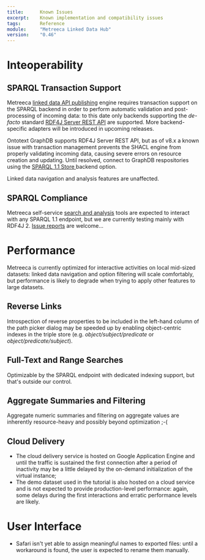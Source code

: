 ```yaml
---
title:		Known Issues
excerpt:	Known implementation and compatibility issues
tags:		Reference
module:     "Metreeca Linked Data Hub"
version:    "0.46"
---
```


# Inteoperability

## SPARQL Transaction Support

Metreeca [linked data API publishing](../tutorials/linked-data-development/) engine requires transaction support on the SPARQL backend in order to perform automatic validation and post-processing of incoming data: to this date only backends supporting the *de-facto* standard [RDF4J Server REST API](http://docs.rdf4j.org/rest-api/) are supported. More backend-specific adapters will be introduced in upcoming releases.

<p class="warning">Ontotext GraphDB supports RDF4J Server REST API, but as of v8.x a known issue with transaction management prevents the SHACL engine from properly validating incoming data, causing severe errors on resource creation and updating. Until resolved, connect to GraphDB respositories using the <a href="../handbooks/configuration#graphdb">SPARQL 1.1 Store </a> backend option.</p>

<p class="note">Linked data navigation and analysis features are unaffected.</p>

## SPARQL Compliance

Metreeca self-service [search and analysis](../tutorials/search-and-analysis/) tools are expected to interact with any SPARQL 1.1 endpoint, but we are currently testing mainly with RDF4J 2. [Issue reports](https://github.com/metreeca/metreeca/issues) are welcome…

# Performance

Metreeca is currently optimized for interactive activities on local mid-sized datasets: linked data navigation and option filtering will scale comfortably, but performance is likely to degrade when trying to apply other features to large datasets.

## Reverse Links

Introspection of reverse properties to be included in the left-hand column of the path picker dialog may be speeded up by enabling object-centric indexes in the triple store (e.g. _object/subject/predicate_ or _object/predicate/subject_).

## Full-Text and Range Searches

Optimizable by the SPARQL endpoint with dedicated indexing support, but that's outside our control.


## Aggregate Summaries and Filtering

Aggregate numeric summaries and filtering on aggregate values are inherently resource-heavy and possibly beyond optimization ;-(

## Cloud Delivery

-   The cloud delivery service is hosted on Google Application Engine and until the traffic is sustained the first connection after a period of inactivity may be a little delayed by the on-demand initialization of the virtual instance;
-   The demo dataset used in the tutorial is also hosted on a cloud service and is not expected to provide production-level performance: again, some delays during the first interactions and erratic performance levels are likely.

# User Interface

-   Safari isn't yet able to assign meaningful names to exported files: until a workaround is found, the user is expected to rename them manually.


